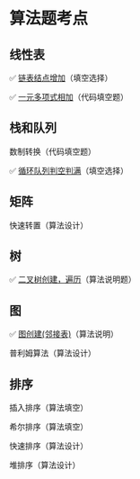 # 算法题考点

## 线性表

✅ [链表结点增加](..\Src\KEY\LinkList.cpp)（填空选择）

✅ [一元多项式相加](..\Src\KEY\PolynomialAdditation.cpp)（代码填空题）

## 栈和队列

数制转换（代码填空题）

✅ [循环队列判空判满](..\Src\KEY\SeqQueue.cpp)（填空选择）

## 矩阵

快速转置（算法设计）

## 树

✅ [二叉树创建，遍历](..\Src\KEY\Tree.cpp)（算法说明题）

## 图

✅ [图创建(邻接表)](..\Src\KEY\ArcListGraph.cpp)（算法说明）

普利姆算法（算法设计）

## 排序

插入排序（算法填空）

希尔排序（算法填空）

快速排序（算法设计）

堆排序（算法设计）
